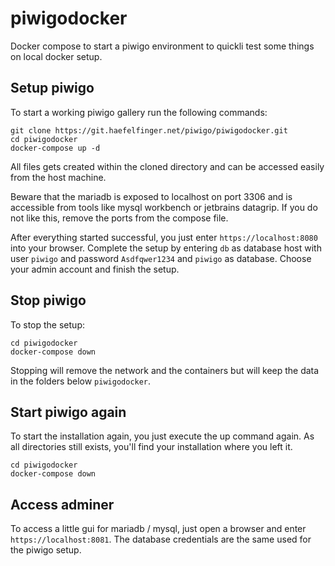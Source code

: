 # piwigodocker

Docker compose to start a piwigo environment to quickli test some things on local docker setup.

## Setup piwigo

To start a working piwigo gallery run the following commands:

```
git clone https://git.haefelfinger.net/piwigo/piwigodocker.git
cd piwigodocker
docker-compose up -d
```

All files gets created within the cloned directory and can be accessed easily from the host machine.

Beware that the mariadb is exposed to localhost on port 3306 and is accessible from tools like mysql workbench or jetbrains datagrip. If you do not like this, remove the ports from the compose file.

After everything started successful, you just enter ``https://localhost:8080`` into your browser.
Complete the setup by entering ``db`` as database host with user ``piwigo`` and password ``Asdfqwer1234`` and ``piwigo`` as database. Choose your admin account and finish the setup.

## Stop piwigo

To stop the setup:

```
cd piwigodocker
docker-compose down
```

Stopping will remove the network and the containers but will keep the data in the folders below ``piwigodocker``.

## Start piwigo again

To start the installation again, you just execute the up command again. As all directories still exists, you'll find your installation where you left it.

```
cd piwigodocker
docker-compose down
```

## Access adminer

To access a little gui for mariadb / mysql, just open a browser and enter ``https://localhost:8081``. The database credentials are the same used for the piwigo setup.